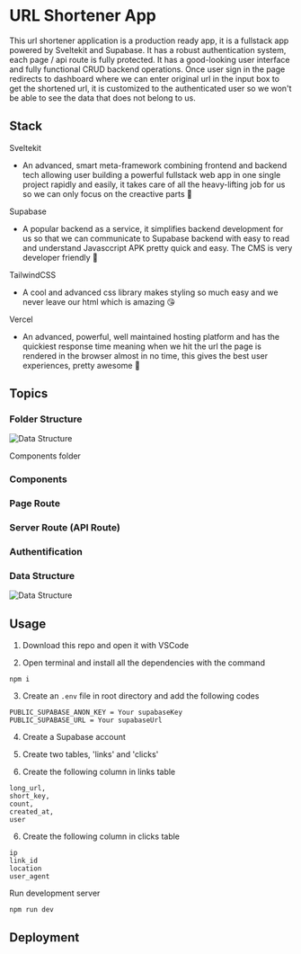# URL Shortener App

This url shortener application is a production ready app, it is a fullstack app powered by Sveltekit and Supabase. It has a robust authentication system, each page / api route is fully protected. It has a good-looking user interface and fully functional CRUD backend operations. Once user sign in the page redirects to dashboard where we can enter original url in the input box to get the shortened url, it is customized to the authenticated user so we won't be able to see the data that does not belong to us.

## Stack

<!-- Sveltekit - No.1 meta-framework and also the most advanced, smarties  -->
Sveltekit
- An advanced, smart meta-framework combining frontend and backend tech allowing user building a powerful fullstack web app in one single project rapidly and easily, it takes care of all the heavy-lifting job for us so we can only focus on the creactive parts 🥰

<!-- Supabase - No.1 backend as service, it simplifies backend development  -->
Supabase 
- A popular backend as a service, it simplifies backend development for us so that we can communicate to Supabase backend with easy to read and understand Javasccript APK pretty quick and easy. The CMS is very developer friendly 🥰

<!-- TailwindCSS - No.1 CSS library, it makes styling so much easy and we  -->
TailwindCSS 
- A cool and advanced css library makes styling so much easy and we never leave our html which is amazing 😘

<!-- Vercel - No.1 hosting platform, it is well maintained and has the  -->
Vercel 
- An advanced, powerful, well maintained hosting platform and has the quickiest response time meaning when we hit the url the page is rendered in the browser almost in no time, this gives the best user experiences, pretty awesome 🥰

## Topics

### Folder Structure

![Data Structure](https://itzgmdgndusfvggjclwk.supabase.co/storage/v1/object/public/projects/url_shortener/url-shortener-folder-structure-2.png)

Components folder 





### Components

### Page Route

### Server Route (API Route)

### Authentification

### Data Structure

![Data Structure](https://itzgmdgndusfvggjclwk.supabase.co/storage/v1/object/public/projects/url_shortener/url-shortener-data-structure.png)
 
## Usage

1. Download this repo and open it with VSCode

2. Open terminal and install all the dependencies with the command
```
npm i
```

3. Create an `.env` file in root directory and add the following codes
```
PUBLIC_SUPABASE_ANON_KEY = Your supabaseKey
PUBLIC_SUPABASE_URL = Your supabaseUrl
```

4. Create a Supabase account

5. Create two tables, 'links' and 'clicks'

6. Create the following column in links table
```
long_url,
short_key,
count,
created_at,
user
```

6. Create the following column in clicks table
```
ip
link_id
location
user_agent
```

Run development server
```
npm run dev
```

## Deployment


